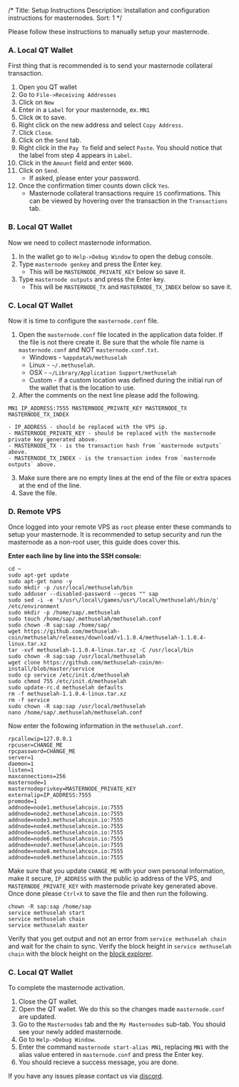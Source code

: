 /*
Title: Setup Instructions
Description: Installation and configuration instructions for masternodes.
Sort: 1
*/

Please follow these instructions to manually setup your masternode.

### A. Local QT Wallet
First thing that is recommended is to send your masternode collateral transaction.
1. Open you QT wallet
2. Go to `File->Receiving Addresses`
3. Click on `New`
4. Enter in a `Label` for your masternode, ex. `MN1`
5. Click `OK` to save.
6. Right click on the new address and select `Copy Address`.
7. Click `Close`.
8. Click on the `Send` tab.
9. Right click in the `Pay To` field and select `Paste`.  You should notice that the label from step 4 appears in `Label`.
10. Click in the `Amount` field and enter `9600`.
11. Click on `Send`.
    - If asked, please enter your password.
12. Once the confirmation timer counts down click `Yes`.
    - Masternode collateral transactions require `15` confirmations.  This can be viewed by hovering over the transaction in the `Transactions` tab.


### B. Local QT Wallet
Now we need to collect masternode information.
1. In the wallet go to `Help->Debug Window` to open the debug console.
2. Type `masternode genkey` and press the Enter key.
    - This will be `MASTERNODE_PRIVATE_KEY` below so save it.
3. Type `masternode outputs` and press the Enter key.
    - This will be `MASTERNODE_TX` and `MASTERNODE_TX_INDEX` below so save it.


### C. Local QT Wallet
Now it is time to configure the `masternode.conf` file.
1. Open the `masternode.conf` file located in the application data folder.  If the file is not there create it.  Be sure that the whole file name is `masternode.conf` and NOT `masternode.conf.txt`. 
    - Windows - `%appdata%/methuselah`
    - Linux - `~/.methuselah`.
    - OSX - `~/Library/Application Support/methuselah`
    - Custom - if a custom location was defined during the initial run of the wallet that is the location to use.
2. After the comments on the next line please add the following.
```
MN1 IP_ADDRESS:7555 MASTERNODE_PRIVATE_KEY MASTERNODE_TX MASTERNODE_TX_INDEX
```
    - IP_ADDRESS - should be replaced with the VPS ip.
    - MASTERNODE_PRIVATE_KEY - should be replaced with the masternode private key generated above.
    - MASTERNODE_TX - is the transaction hash from `masternode outputs` above.
    - MASTERNODE_TX_INDEX - is the transaction index from `masternode outputs` above.
3. Make sure there are no empty lines at the end of the file or extra spaces at the end of the line.
4. Save the file.

### D. Remote VPS
Once logged into your remote VPS as `root` please enter these commands to setup your masternode.  It is recommended to setup security and run the masternode as a non-root user, this guide does cover this.

__Enter each line by line into the SSH console:__
```
cd ~
sudo apt-get update
sudo apt-get nano -y
sudo mkdir -p /usr/local/methuselah/bin
sudo adduser --disabled-password --gecos "" sap
sudo sed -i -e 's/usr\/local\/games/usr\/local\/methuselah\/bin/g' /etc/environment
sudo mkdir -p /home/sap/.methuselah
sudo touch /home/sap/.methuselah/methuselah.conf
sudo chown -R sap:sap /home/sap/
wget https://github.com/methuselah-coin/methuselah/releases/download/v1.1.0.4/methuselah-1.1.0.4-linux.tar.xz
tar -xvf methuselah-1.1.0.4-linux.tar.xz -C /usr/local/bin
sudo chown -R sap:sap /usr/local/methuselah
wget clone https://github.com/methuselah-coin/mn-install/blob/master/service
sudo cp service /etc/init.d/methuselah
sudo chmod 755 /etc/init.d/methuselah
sudo update-rc.d methuselah defaults
rm -f methuselah-1.1.0.4-linux.tar.xz
rm -f service
sudo chown -R sap:sap /usr/local/methuselah
nano /home/sap/.methuselah/methuselah.conf
```

Now enter the following information in the `methuselah.conf`.
```
rpcallowip=127.0.0.1
rpcuser=CHANGE_ME
rpcpassword=CHANGE_ME
server=1
daemon=1
listen=1
maxconnections=256
masternode=1
masternodeprivkey=MASTERNODE_PRIVATE_KEY
externalip=IP_ADDRESS:7555
promode=1
addnode=node1.methuselahcoin.io:7555
addnode=node2.methuselahcoin.io:7555
addnode=node3.methuselahcoin.io:7555
addnode=node4.methuselahcoin.io:7555
addnode=node5.methuselahcoin.io:7555
addnode=node6.methuselahcoin.io:7555
addnode=node7.methuselahcoin.io:7555
addnode=node8.methuselahcoin.io:7555
addnode=node9.methuselahcoin.io:7555
```
Make sure that you update `CHANGE_ME` with your own personal information, make it secure, `IP_ADDRESS` with the public ip address of the VPS, and `MASTERNODE_PRIVATE_KEY` with masternode private key generated above.  Once done please `Ctrl+X` to save the file and then run the following.
```
chown -R sap:sap /home/sap
service methuselah start
service methuselah chain
service methuselah master
```
Verify that you get output and not an error from `service methuselah chain` and wait for the chain to sync.  Verify the block height in `service methuselah chain` with the block height on the [block explorer](https://explorer.methuselahcoin.io).


### C. Local QT Wallet
To complete the masternode activation.
1. Close the QT wallet.
2. Open the QT wallet.  We do this so the changes made `masternode.conf` are updated.
3. Go to the `Masternodes` tab and the `My Masternodes` sub-tab.  You should see your newly added masternode.
4. Go to `Help->Debug Window`.
5. Enter the command `masternode start-alias MN1`, replacing `MN1` with the alias value entered in `masternode.conf` and press the Enter key.
6. You should recieve a success message, you are done.


If you have any issues please contact us via [discord](https://discord.gg/KbqeYzU).
